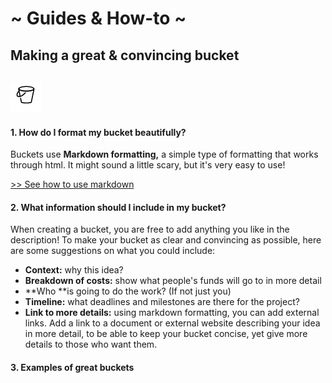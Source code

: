 # ~ Guides & How-to ~

## Making a great & convincing bucket

## ![](/assets/bucketsmall.png)

#### 1. How do I format my bucket beautifully?

Buckets use **Markdown formatting,** a simple type of formatting that works through html. It might sound a little scary, but it's very easy to use!

[ &gt;&gt; See how to use markdown](https://www.loomio.org/markdown)

#### 2. What information should I include in my bucket?

When creating a bucket, you are free to add anything you like in the description! To make your bucket as clear and convincing as possible, here are some suggestions on what you could include:

* **Context:** why this idea? 
* **Breakdown of costs:** show what people's funds will go to in more detail
* **Who **is going to do the work? \(If not just you\)
* **Timeline:** what deadlines and milestones are there for the project? 
* **Link to more details:** using markdown formatting, you can add external links. Add a link to a document or external website describing your idea in more detail, to be able to keep your bucket concise, yet give more details to those who want them. 

#### 3. Examples of great buckets



